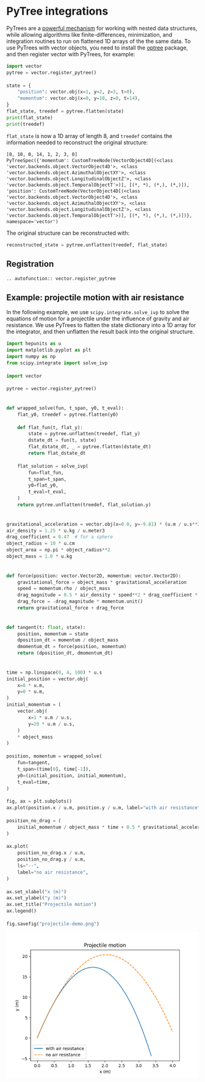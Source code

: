 # PyTree integrations

PyTrees are a [powerful mechanism](https://blog.scientific-python.org/pytrees/) for working with
nested data structures, while allowing algorithms like finite-differences, minimization, and integration routines
to run on flattened 1D arrays of the the same data. To use PyTrees with vector objects, you need to install
the [optree](https://github.com/metaopt/optree) package, and then register vector with PyTrees, for example:
```python
import vector
pytree = vector.register_pytree()

state = {
    "position": vector.obj(x=1, y=2, z=3, t=0),
    "momentum": vector.obj(x=0, y=10, z=0, t=14),
}
flat_state, treedef = pytree.flatten(state)
print(flat_state)
print(treedef)
```
`flat_state` is now a 1D array of length 8, and `treedef` contains the information needed to reconstruct the original structure:
```
[0, 10, 0, 14, 1, 2, 3, 0]
PyTreeSpec({'momentum': CustomTreeNode(VectorObject4D[(<class 'vector.backends.object.VectorObject4D'>, <class 'vector.backends.object.AzimuthalObjectXY'>, <class 'vector.backends.object.LongitudinalObjectZ'>, <class 'vector.backends.object.TemporalObjectT'>)], [(*, *), (*,), (*,)]), 'position': CustomTreeNode(VectorObject4D[(<class 'vector.backends.object.VectorObject4D'>, <class 'vector.backends.object.AzimuthalObjectXY'>, <class 'vector.backends.object.LongitudinalObjectZ'>, <class 'vector.backends.object.TemporalObjectT'>)], [(*, *), (*,), (*,)])}, namespace='vector')
```
The original structure can be reconstructed with:
```python
reconstructed_state = pytree.unflatten(treedef, flat_state)
```

## Registration

```{eval-rst}
.. autofunction:: vector.register_pytree
```

## Example: projectile motion with air resistance

In the following example, we use `scipy.integrate.solve_ivp` to solve the equations of motion for a projectile under the influence of gravity and air resistance. We use PyTrees to flatten the state dictionary into a 1D array for the integrator, and then unflatten the result back into the original structure.

```python
import hepunits as u
import matplotlib.pyplot as plt
import numpy as np
from scipy.integrate import solve_ivp

import vector

pytree = vector.register_pytree()


def wrapped_solve(fun, t_span, y0, t_eval):
    flat_y0, treedef = pytree.flatten(y0)

    def flat_fun(t, flat_y):
        state = pytree.unflatten(treedef, flat_y)
        dstate_dt = fun(t, state)
        flat_dstate_dt, _ = pytree.flatten(dstate_dt)
        return flat_dstate_dt

    flat_solution = solve_ivp(
        fun=flat_fun,
        t_span=t_span,
        y0=flat_y0,
        t_eval=t_eval,
    )
    return pytree.unflatten(treedef, flat_solution.y)


gravitational_acceleration = vector.obj(x=0.0, y=-9.81) * (u.m / u.s**2)
air_density = 1.25 * u.kg / u.meter3
drag_coefficient = 0.47  # for a sphere
object_radius = 10 * u.cm
object_area = np.pi * object_radius**2
object_mass = 1.0 * u.kg


def force(position: vector.Vector2D, momentum: vector.Vector2D):
    gravitational_force = object_mass * gravitational_acceleration
    speed = momentum.rho / object_mass
    drag_magnitude = 0.5 * air_density * speed**2 * drag_coefficient * object_area
    drag_force = -drag_magnitude * momentum.unit()
    return gravitational_force + drag_force


def tangent(t: float, state):
    position, momentum = state
    dposition_dt = momentum / object_mass
    dmomentum_dt = force(position, momentum)
    return (dposition_dt, dmomentum_dt)


time = np.linspace(0, 4, 100) * u.s
initial_position = vector.obj(
    x=0 * u.m,
    y=0 * u.m,
)
initial_momentum = (
    vector.obj(
        x=1 * u.m / u.s,
        y=20 * u.m / u.s,
    )
    * object_mass
)

position, momentum = wrapped_solve(
    fun=tangent,
    t_span=(time[0], time[-1]),
    y0=(initial_position, initial_momentum),
    t_eval=time,
)

fig, ax = plt.subplots()
ax.plot(position.x / u.m, position.y / u.m, label="with air resistance")

position_no_drag = (
    initial_momentum / object_mass * time + 0.5 * gravitational_acceleration * time**2
)

ax.plot(
    position_no_drag.x / u.m,
    position_no_drag.y / u.m,
    ls="--",
    label="no air resistance",
)

ax.set_xlabel("x (m)")
ax.set_ylabel("y (m)")
ax.set_title("Projectile motion")
ax.legend()

fig.savefig("projectile-demo.png")
```

![](../_images/projectile-demo.png)